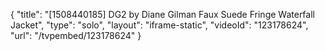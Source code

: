{
    "title": "[1508440185] DG2 by Diane Gilman Faux Suede Fringe Waterfall Jacket",
    "type": "solo",
    "layout": "iframe-static",
    "videoId": "123178624",
    "url": "\/tvpembed\/123178624"
}